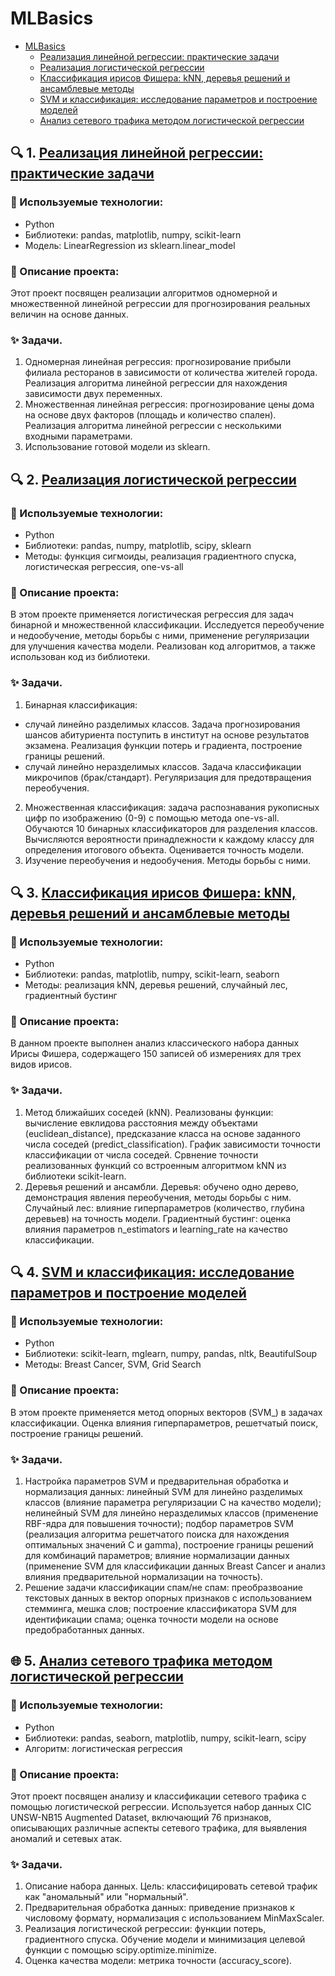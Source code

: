 # MLBasics

- [MLBasics](#mlbasics)
  - [Реализация линейной регрессии: практические задачи](#-1-реализация-линейной-регрессии-практические-задачи)
  - [Реализация логистической регрессии](#-2-реализация-логистической-регрессии)
  - [Классификация ирисов Фишера: kNN, деревья решений и ансамблевые методы](#-3-классификация-ирисов-фишера-knn-деревья-решений-и-ансамблевые-методы)
  - [SVM и классификация: исследование параметров и построение моделей](#-4-svm-и-классификация-исследование-параметров-и-построение-моделей)
  - [Анализ сетевого трафика методом логистической регрессии](#-5-Анализ-сетевого-трафика-методом-логистической-регрессии)



## 🔍 1. [Реализация линейной регрессии: практические задачи](https://github.com/Belphisto/MLBasics/blob/main/Линейная_регрессия_.ipynb)

### 🚀 Используемые технологии:
- Python
- Библиотеки: pandas, matplotlib, numpy, scikit-learn
- Модель: LinearRegression из sklearn.linear_model

### 📌 Описание проекта:

Этот проект посвящен реализации алгоритмов одномерной и множественной линейной регрессии для прогнозирования реальных величин на основе данных.

### ✨ Задачи.
1. Одномерная линейная регрессия: прогнозирование прибыли филиала ресторанов в зависимости от количества жителей города. Реализация алгоритма линейной регрессии для нахождения зависимости двух переменных.
2. Множественная линейная регрессия: прогнозирование цены дома на основе двух факторов (площадь и количество спален). Реализация алгоритма линейной регрессии с несколькими входными параметрами.
3. Использование готовой модели из sklearn.


## 🔍 2. [Реализация логистической регрессии](https://github.com/Belphisto/MLBasics/blob/main/Логистическая_регрессия_.ipynb)

### 🚀 Используемые технологии:
- Python
- Библиотеки: pandas, numpy, matplotlib, scipy, sklearn
- Методы: функция сигмоиды, реализация градиентного спуска, логистическая регрессия, one-vs-all

### 📌 Описание проекта:

В этом проекте применяется логистическая регрессия для задач бинарной и множественной классификации. Исследуется переобучение и недообучение, методы борьбы с ними, применение регуляризации для улучшения качества модели. Реализован код алгоритмов, а также использован код из библиотеки.

### ✨ Задачи.
1. Бинарная классификация:
  - случай линейно разделимых классов. Задача прогнозирования шансов абитуриента поступить в институт на основе результатов экзамена. Реализация функции потерь и градиента, построение границы решений.
  - случай линейно неразделимых классов. Задача классификации микрочипов (брак/стандарт). Регуляризация для предотвращения переобучения.
2. Множественная классификация: задача распознавания рукописных цифр по изображению (0-9) с помощью метода one-vs-all. Обучаются 10 бинарных классификаторов для разделения классов. Вычисляются вероятности принадлежности к каждому классу для определения итогового объекта. Оценивается точность модели.
3. Изучение переобучения и недообучения. Методы борьбы с ними.


## 🔍 3. [Классификация ирисов Фишера: kNN, деревья решений и ансамблевые методы](https://github.com/Belphisto/MLBasics/blob/main/knn_IrisFisher.ipynb)

### 🚀 Используемые технологии:
- Python
- Библиотеки: pandas, matplotlib, numpy, scikit-learn, seaborn
- Методы: реализация kNN, деревья решений, случайный лес, градиентный бустинг

### 📌 Описание проекта:

В данном проекте выполнен анализ классического набора данных Ирисы Фишера, содержащего 150 записей об измерениях для трех видов ирисов.

### ✨ Задачи.
1. Метод ближайших соседей (kNN). Реализованы функции: вычисление евклидова расстояния между объектами (euclidean_distance), предсказание класса на основе заданного числа соседей (predict_classification). График зависимости точности классификации от числа соседей. Срвнение точности реализованных функций со встроенным алгоритмом kNN из библиотеки scikit-learn.
2. Деревья решений и ансамбли. Деревья: обучено одно дерево, демонстрация явления переобучения, методы борьбы с ним. Случайный лес: влияние гиперпараметров (количество, глубина деревьев) на точность модели. Градиентный бустинг: оценка влияния параметров n_estimators и learning_rate на качество классификации.


## 🔍 4. [SVM и классификация: исследование параметров и построение моделей](https://github.com/Belphisto/MLBasics/blob/main/SVM.ipynb)

### 🚀 Используемые технологии:
- Python
- Библиотеки: scikit-learn, mglearn, numpy, pandas, nltk, BeautifulSoup
- Методы: Breast Cancer, SVM, Grid Search

### 📌 Описание проекта:

В этом проекте применяется метод опорных векторов (SVM_) в задачах классификации. Оценка влияния гиперпараметров, решетчатый поиск, построение границы решений. 

### ✨ Задачи.
1. Настройка параметров SVM и предварительная обработка и нормализация данных: линейный SVM для линейно разделимых классов (влияние параметра регуляризации C на качество модели); нелинейный SVM для линейно неразделимых классов (применение RBF-ядра для повышения точности); подбор параметров SVM (реализация алгоритма решетчатого поиска для нахождения оптимальных значений C и gamma), построение границы решений для комбинаций параметров; влияние нормализации данных (применение SVM для классификации данных Breast Cancer и анализ влияния предварительной нормализации на точность).
2. Решение задачи классификации спам/не спам: преобразвоание текстовых данных в вектор опорных признаков с использованием стемминга, мешка слов; построение классификатора SVM для идентификации спама; оценка точности модели на основе предобработанных данных.


## 🌐 5. [Анализ сетевого трафика методом логистической регрессии](https://github.com/Belphisto/MLBasics/blob/main/Анализ_сетевого_трафика_методами_ИИ.ipynb)

### 🚀 Используемые технологии:
- Python
- Библиотеки: pandas, seaborn, matplotlib, numpy, scikit-learn, scipy
- Алгоритм: логистическая регрессия

### 📌 Описание проекта:

Этот проект посвящен анализу и классификации сетевого трафика с помощью логистической регрессии. Используется набор данных CIC UNSW-NB15 Augmented Dataset, включающий 76 признаков, описывающих различные аспекты сетевого трафика, для выявления аномалий и сетевых атак.

### ✨ Задачи.
1. Описание набора данных. Цель: классифицировать сетевой трафик как "аномальный" или "нормальный".
2. Предварительная обработка данных: приведение признаков к числовому формату, нормализация с использованием MinMaxScaler.
3. Реализация логистической регрессии: функции потерь, градиентного спуска. Обучение модели и минимизация целевой функции с помощью scipy.optimize.minimize.
4. Оценка качества модели: метрика точности (accuracy_score).
